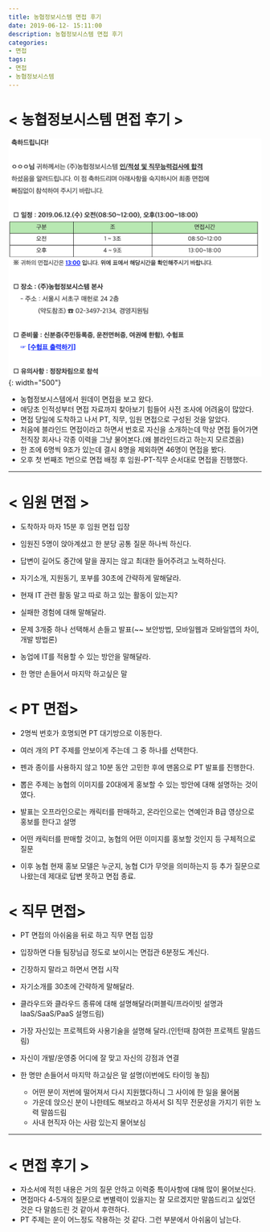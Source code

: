 ```yaml
---
title: 농협정보시스템 면접 후기
date: 2019-06-12- 15:11:00
description: 농협정보시스템 면접 후기
categories:
- 면접
tags:
- 면접
- 농협정보시스템
---
```

# < 농협정보시스템 면접 후기 >

![Imeage](/assets/images/nhit_3.png){: width="500"}
- 농협정보시스템에서 원데이 면접을 보고 왔다.
- 애당초 인적성부터 면접 자료까지 찾아보기 힘들어 사전 조사에 어려움이 많았다.
- 면접 당일에 도착하고 나서 PT, 직무, 임원 면접으로 구성된 것을 알았다.
- 처음에 블라인드 면접이라고 하면서 번호로 자신을 소개하는데 막상 면접 들어가면 전직장 회사나 각종 이력을 그냥 물어본다.(왜 블라인드라고 하는지 모르겠음)
- 한 조에 6명씩 9조가 있는데 결시 8명을 제외하면 46명이 면접을 봤다.
- 오후 첫 번째조 1번으로 면접 배정 후 임원-PT-직무 순서대로 면접을 진행했다.

***

# < 임원 면접 >
- 도착하자 마자 15분 후 임원 면접 입장
- 임원진 5명이 앉아계셨고 한 분당 공통 질문 하나씩 하신다.
- 답변이 길어도 중간에 말을 끊지는 않고 최대한 들어주려고 노력하신다.

- 자기소개, 지원동기, 포부를 30초에 간략하게 말해달라.
- 현재 IT 관련 활동 말고 따로 하고 있는 활동이 있는지?
- 실패한 경험에 대해 말해달라.
- 문제 3개중 하나 선택해서 손들고 발표(~~ 보안방법, 모바일웹과 모바일앱의 차이, 개발 방법론)
- 농업에 IT를 적용할 수 있는 방안을 말해달라.
- 한 명만 손들어서 마지막 하고싶은 말

# < PT 면접>
- 2명씩 번호가 호명되면 PT 대기방으로 이동한다.
- 여러 개의 PT 주제를 안보이게 주는데 그 중 하나를 선택한다.
- 펜과 종이를 사용하지 않고 10분 동안 고민한 후에 맨몸으로 PT 발표를 진행한다.

- 뽑은 주제는 농협의 이미지를 20대에게 홍보할 수 있는 방안에 대해 설명하는 것이였다.
- 발표는 오프라인으로는 캐릭터를 판매하고, 온라인으로는 연예인과 B급 영상으로 홍보를 한다고 설명
- 어떤 캐릭터를 판매할 것이고, 농협의 어떤 이미지를 홍보할 것인지 등 구체적으로 질문
- 이후 농협 현재 홍보 모델은 누군지, 농협 CI가 무엇을 의미하는지 등 추가 질문으로 나왔는데 제대로 답변 못하고 면접 종료.

# < 직무 면접>
- PT 면접의 아쉬움을 뒤로 하고 직무 면접 입장
- 입장하면 다들 팀장님급 정도로 보이시는 면접관 6분정도 계신다.
- 긴장하지 말라고 하면서 면접 시작

- 자기소개를 30초에 간략하게 말해달라.
- 클라우드와 클라우드 종류에 대해 설명해달라(퍼블릭/프라이빗 설명과 IaaS/SaaS/PaaS 설명드림)
- 가장 자신있는 프로젝트와 사용기술을 설명해 달라.(인턴때 참여한 프로젝트 말씀드림)
- 자신이 개발/운영중 어디에 잘 맞고 자신의 강점과 연결
- 한 명만 손들어서 마지막 하고싶은 말 설명(이번에도 타이밍 놓침)
    - 어떤 분이 저번에 떨어져서 다시 지원했다하니 그 사이에 한 일을 물어봄
    - 가운데 앉으신 분이 나한테도 해보라고 하셔서 SI 직무 전문성을 가지기 위한 노력 말씀드림
    - 사내 현직자 아는 사람 있는지 물어보심

***

# < 면접 후기 >
- 자소서에 적힌 내용은 거의 질문 안하고 이력중 특이사항에 대해 많이 물어보신다.
- 면접마다 4-5개의 질문으로 변별력이 있을지는 잘 모르겠지만 말씀드리고 싶었던 것은 다 말씀드린 것 같아서 후련하다.
- PT 주제는 운이 어느정도 작용하는 것 같다. 그런 부분에서 아쉬움이 남는다.